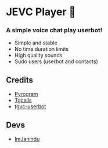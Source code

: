 # JEVC Player 🎵

### A simple voice chat play userbot!

- Simple and stable
- No time duration limits
- High quality sounds
- Sudo users (userbot and contacts)

## Credits

- [Pyrogram](https://github.com/pyrogram/pyrogram)
- [Tgcalls](https://github.com/MarshalX/tgcalls)
- [tgvc-userbot](https://github.com/callsmusic/tgvc-userbot)

## Devs

- [ImJanindu](https://github.com/ImJanindu)
